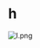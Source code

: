 # h

![I.png](https://github.com/Tan12d/Oracle-Database-Problems/assets/100254217/ae0f8782-b891-4cd5-9d38-6d04ad20dd1b)
